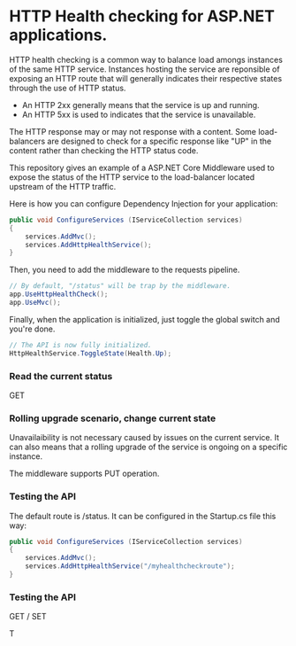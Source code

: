# HTTP Health checking for ASP.NET applications.

HTTP health checking is a common way to balance load amongs instances of the same HTTP service. Instances hosting the service are reponsible of exposing an HTTP route that will generally indicates their respective states through the use of HTTP status.

- An HTTP 2xx generally means that the service is up and running.
- An HTTP 5xx is used to indicates that the service is unavailable.

The HTTP response may or may not response with a content. Some load-balancers are designed to check for a specific response like "UP" in the content rather than checking the HTTP status code.

This repository gives an example of a ASP.NET Core Middleware used to expose the status of the HTTP service to the load-balancer located upstream of the HTTP traffic.

Here is how you can configure Dependency Injection for your application:

```csharp
public void ConfigureServices (IServiceCollection services)
{
    services.AddMvc();
    services.AddHttpHealthService();
}
```

Then, you need to add the middleware to the requests pipeline.

```csharp
// By default, "/status" will be trap by the middleware.
app.UseHttpHealthCheck();
app.UseMvc();
```

Finally, when the application is initialized, just toggle the global switch and you're done.

```csharp
// The API is now fully initialized.
HttpHealthService.ToggleState(Health.Up);
```

### Read the current status

GET

### Rolling upgrade scenario, change current state

Unavailaibility is not necessary caused by issues on the current service. It can also means that a rolling upgrade of the service is ongoing on a specific instance.

The middleware supports PUT operation. 

### Testing the API

The default route is /status. It can be configured in the Startup.cs file this way:

```csharp
public void ConfigureServices (IServiceCollection services)
{
    services.AddMvc();
    services.AddHttpHealthService("/myhealthcheckroute");
}
```

### Testing the API


GET / SET


T